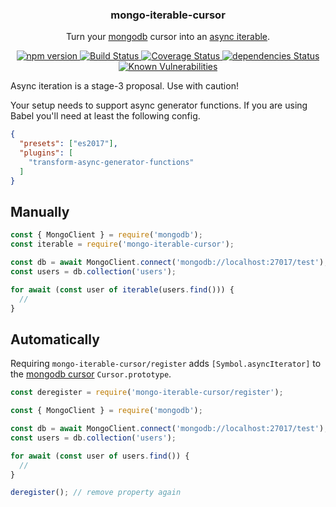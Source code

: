 <p align="center">
  <h3 align="center">mongo-iterable-cursor</h3>
  <p align="center">Turn your <a href="https://github.com/mongodb/node-mongodb-native">mongodb</a> cursor into an <a href="https://github.com/tc39/proposal-async-iteration">async iterable</a>.<p>
  <p align="center">
    <a href="https://www.npmjs.com/package/mongo-iterable-cursor">
      <img src="https://img.shields.io/npm/v/mongo-iterable-cursor.svg" alt="npm version">
    </a>
    <a href="https://travis-ci.org/Moeriki/mongo-iterable-cursor">
      <img src="https://travis-ci.org/Moeriki/mongo-iterable-cursor.svg?branch=master" alt="Build Status"></img>
    </a>
    <a href="https://coveralls.io/github/Moeriki/mongo-iterable-cursor?branch=master">
      <img src="https://coveralls.io/repos/github/Moeriki/mongo-iterable-cursor/badge.svg?branch=master" alt="Coverage Status"></img>
    </a>
    <a href="https://david-dm.org/moeriki/mongo-iterable-cursor">
      <img src="https://david-dm.org/moeriki/mongo-iterable-cursor/status.svg" alt="dependencies Status"></img>
    </a>
    <a href="https://snyk.io/test/github/moeriki/mongo-iterable-cursor">
      <img src="https://snyk.io/test/github/moeriki/mongo-iterable-cursor/badge.svg" alt="Known Vulnerabilities"></img>
    </a>
  </p>
</p>

Async iteration is a stage-3 proposal. Use with caution!

Your setup needs to support async generator functions. If you are using Babel you'll need at least the following config.

```json
{
  "presets": ["es2017"],
  "plugins": [
    "transform-async-generator-functions"
  ]
}
```

## Manually

```js
const { MongoClient } = require('mongodb');
const iterable = require('mongo-iterable-cursor');

const db = await MongoClient.connect('mongodb://localhost:27017/test');
const users = db.collection('users');

for await (const user of iterable(users.find())) {
  //
}
```

## Automatically

Requiring `mongo-iterable-cursor/register` adds `[Symbol.asyncIterator]` to the [mongodb cursor](http://mongodb.github.io/node-mongodb-native/2.2/api/Cursor.html) `Cursor.prototype`.

```js
const deregister = require('mongo-iterable-cursor/register');

const { MongoClient } = require('mongodb');

const db = await MongoClient.connect('mongodb://localhost:27017/test');
const users = db.collection('users');

for await (const user of users.find()) {
  //
}

deregister(); // remove property again
```
